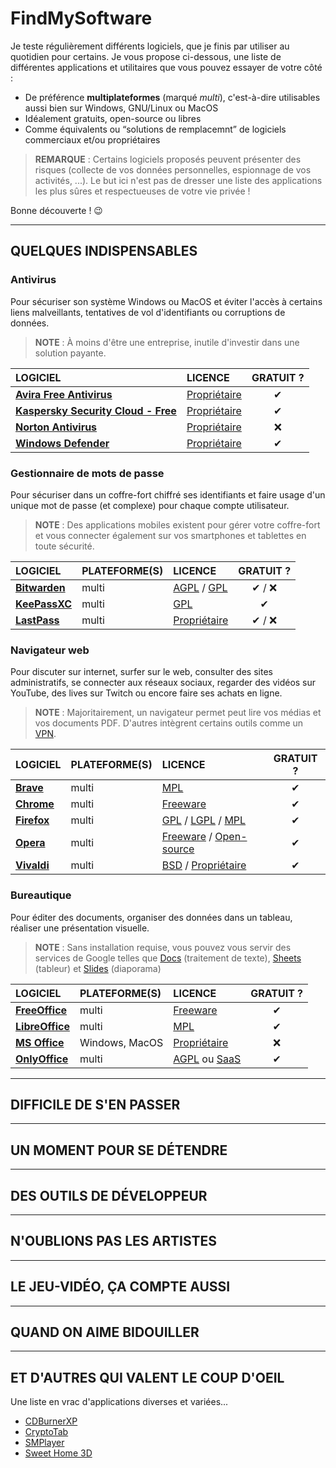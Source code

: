# FindMySoftware

Je teste régulièrement différents logiciels, que je finis par utiliser au quotidien pour certains. Je vous propose ci-dessous, une liste de différentes applications et utilitaires que vous pouvez essayer de votre côté :

+ De préférence **multiplateformes** (marqué _multi_), c'est-à-dire utilisables aussi bien sur Windows, GNU/Linux ou MacOS
+ Idéalement gratuits, open-source ou libres
+ Comme équivalents ou “solutions de remplacemnt” de logiciels commerciaux et/ou propriétaires

> **REMARQUE** : Certains logiciels proposés peuvent présenter des risques (collecte de vos données personnelles, espionnage de vos activités, ...). Le but ici n'est pas de dresser une liste des applications les plus sûres et respectueuses de votre vie privée !

Bonne découverte ! 😉

---

## QUELQUES INDISPENSABLES

### Antivirus

Pour sécuriser son système Windows ou MacOS et éviter l'accès à certains liens malveillants, tentatives de vol d'identifiants ou corruptions de données.

> **NOTE** : À moins d'être une entreprise, inutile d'investir dans une solution payante.

|LOGICIEL|LICENCE|GRATUIT ?|
|:--|:--|:--:|
|[**Avira Free Antivirus**](https://www.avira.com/fr/free-antivirus)|[Propriétaire](https://fr.wikipedia.org/wiki/Licence_propri%C3%A9taire)|✔|
|[**Kaspersky Security Cloud - Free**](https://www.kaspersky.fr/free-antivirus)|[Propriétaire](https://fr.wikipedia.org/wiki/Licence_propri%C3%A9taire)|✔|
|[**Norton Antivirus**](https://fr.norton.com)|[Propriétaire](https://fr.wikipedia.org/wiki/Licence_propri%C3%A9taire)|❌|
|[**Windows Defender**](https://www.microsoft.com/fr-fr/windows/comprehensive-security)|[Propriétaire](https://fr.wikipedia.org/wiki/Licence_propri%C3%A9taire)|✔|

### Gestionnaire de mots de passe

Pour sécuriser dans un coffre-fort chiffré ses identifiants et faire usage d'un unique mot de passe (et complexe) pour chaque compte utilisateur.

> **NOTE** : Des applications mobiles existent pour gérer votre coffre-fort et vous connecter également sur vos smartphones et tablettes en toute sécurité.

|LOGICIEL|PLATEFORME(S)|LICENCE|GRATUIT ?|
|:--|:--|:--|:--:|
|[**Bitwarden**](https://bitwarden.com)|multi|[AGPL](https://fr.wikipedia.org/wiki/GNU_Affero_General_Public_License) / [GPL](https://en.wikipedia.org/wiki/GNU_General_Public_License)|✔ / ❌|
|[**KeePassXC**](https://keepassxc.org)|multi|[GPL](https://en.wikipedia.org/wiki/GNU_General_Public_License)|✔|
|[**LastPass**](https://www.lastpass.com/fr)|multi|[Propriétaire](https://fr.wikipedia.org/wiki/Licence_propri%C3%A9taire)|✔ / ❌|

### Navigateur web

Pour discuter sur internet, surfer sur le web, consulter des sites administratifs, se connecter aux réseaux sociaux, regarder des vidéos sur YouTube, des lives sur Twitch ou encore faire ses achats en ligne.

> **NOTE** : Majoritairement, un navigateur permet peut lire vos médias et vos documents PDF. D'autres intègrent certains outils comme un [VPN](https://fr.wikipedia.org/wiki/R%C3%A9seau_priv%C3%A9_virtuel).

|LOGICIEL|PLATEFORME(S)|LICENCE|GRATUIT ?|
|:--|:--|:--|:--:|
|[**Brave**](https://brave.com/fr)|multi|[MPL](https://fr.wikipedia.org/wiki/Mozilla_Public_License)|✔|
|[**Chrome**](https://www.google.com/chrome)|multi|[Freeware](https://fr.wikipedia.org/wiki/Freeware)|✔|
|[**Firefox**](https://www.mozilla.org/fr/firefox/new)|multi|[GPL](https://fr.wikipedia.org/wiki/Licence_publique_g%C3%A9n%C3%A9rale_GNU) / [LGPL](https://fr.wikipedia.org/wiki/Licence_publique_g%C3%A9n%C3%A9rale_limit%C3%A9e_GNU) / [MPL](https://fr.wikipedia.org/wiki/Mozilla_Public_License)|✔|
|[**Opera**](https://www.opera.com/fr)|multi|[Freeware](https://fr.wikipedia.org/wiki/Freeware) / [Open-source](https://fr.wikipedia.org/wiki/Open_source)|✔|
|[**Vivaldi**](https://vivaldi.com/fr)|multi|[BSD](https://fr.wikipedia.org/wiki/Licence_BSD) / [Propriétaire](https://fr.wikipedia.org/wiki/Licence_propri%C3%A9taire)|✔|

### Bureautique

Pour éditer des documents, organiser des données dans un tableau, réaliser une présentation visuelle.

> **NOTE** : Sans installation requise, vous pouvez vous servir des services de Google telles que [Docs](https://www.google.com/docs/about) (traitement de texte), [Sheets](https://www.google.com/sheets/about) (tableur) et [Slides](https://www.google.com/slides/about) (diaporama)

|LOGICIEL|PLATEFORME(S)|LICENCE|GRATUIT ?|
|:--|:--|:--|:--:|
|[**FreeOffice**](https://www.freeoffice.com/fr)|multi|[Freeware](https://fr.wikipedia.org/wiki/Freeware)|✔|
|[**LibreOffice**](https://fr.libreoffice.org)|multi|[MPL](https://fr.wikipedia.org/wiki/Mozilla_Public_License)|✔|
|[**MS Office**](https://www.office.com)|Windows, MacOS|[Propriétaire](https://fr.wikipedia.org/wiki/Licence_propri%C3%A9taire)|❌|
|[**OnlyOffice**](https://www.onlyoffice.com/fr/download-desktop.aspx)|multi|[AGPL](https://fr.wikipedia.org/wiki/GNU_Affero_General_Public_License) ou [SaaS](https://fr.wikipedia.org/wiki/Logiciel_en_tant_que_service)|✔|

---

## DIFFICILE DE S'EN PASSER

---

## UN MOMENT POUR SE DÉTENDRE

---

## DES OUTILS DE DÉVELOPPEUR

---

## N'OUBLIONS PAS LES ARTISTES

---

## LE JEU-VIDÉO, ÇA COMPTE AUSSI

---

## QUAND ON AIME BIDOUILLER

---

## ET D'AUTRES QUI VALENT LE COUP D'OEIL

Une liste en vrac d'applications diverses et variées...

+ [CDBurnerXP](https://www.cdburnerxp.se/?lang=fr)
+ [CryptoTab](https://cryptotab.net/fr)
+ [SMPlayer](https://www.smplayer.info/fr/info)
+ [Sweet Home 3D](http://sweethome3d.com/fr)
